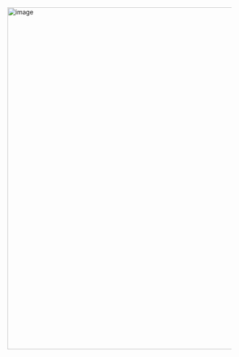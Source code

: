 
<img width="1366" height="768" alt="image" src="https://github.com/user-attachments/assets/f23e03aa-d5cc-4adc-a0e4-f1773a75d23d" />

